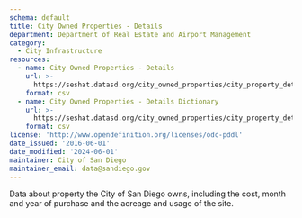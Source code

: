 ```yaml
---
schema: default
title: City Owned Properties - Details
department: Department of Real Estate and Airport Management
category:
  - City Infrastructure
resources:
  - name: City Owned Properties - Details
    url: >-
      https://seshat.datasd.org/city_owned_properties/city_property_details_datasd.csv
    format: csv
  - name: City Owned Properties - Details Dictionary
    url: >-
      https://seshat.datasd.org/city_owned_properties/city_property_details_dictionary_datasd.csv
    format: csv
license: 'http://www.opendefinition.org/licenses/odc-pddl'
date_issued: '2016-06-01'
date_modified: '2024-06-01'
maintainer: City of San Diego
maintainer_email: data@sandiego.gov
---
```

Data about property the City of San Diego owns, including the cost,
month and year of purchase and the acreage and usage of the site.
